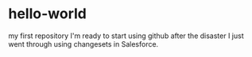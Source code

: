 # hello-world
my first repository
I'm ready to start using github after the disaster I just went through using changesets in Salesforce.
